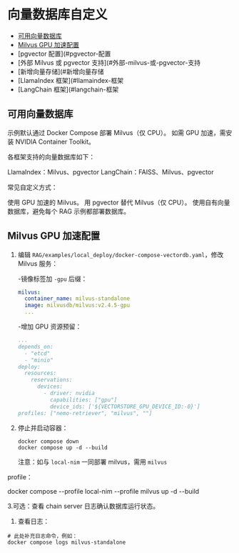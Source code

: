 <!--
  SPDX-FileCopyrightText: Copyright (c) 2024 NVIDIA CORPORATION & AFFILIATES. All rights reserved.
  SPDX-License-Identifier: Apache-2.0
-->

# 向量数据库自定义
<!-- TOC -->

* [可用向量数据库](#可用向量数据库)
* [Milvus GPU 加速配置](#milvus-gpu-加速配置)
* [pgvector 配置](#pgvector-配置
* [外部 Milvus 或 pgvector 支持](#外部-milvus-或-pgvector-支持
* [新增向量存储](#新增向量存储
* [LlamaIndex 框架](#llamaindex-框架
* [LangChain 框架](#langchain-框架

<!-- /TOC -->

## 可用向量数据库

示例默认通过 Docker Compose 部署 Milvus（仅 CPU）。
如需 GPU 加速，需安装 NVIDIA Container Toolkit。

各框架支持的向量数据库如下：

LlamaIndex：Milvus、pgvector
LangChain：FAISS、Milvus、pgvector

常见自定义方式：

使用 GPU 加速的 Milvus。
用 pgvector 替代 Milvus（仅 CPU）。
使用自有向量数据库，避免每个 RAG 示例都部署数据库。

## Milvus GPU 加速配置

1. 编辑 `RAG/examples/local_deploy/docker-compose-vectordb.yaml`，修改 Milvus 服务：

   -镜像标签加 `-gpu` 后缀：

     ```yaml
     milvus:
       container_name: milvus-standalone
       image: milvusdb/milvus:v2.4.5-gpu
       ...
     ```

   -增加 GPU 资源预留：

     ```yaml
     ...
     depends_on:
       - "etcd"
       - "minio"
     deploy:
       resources:
         reservations:
           devices:
             - driver: nvidia
               capabilities: ["gpu"]
               device_ids: ['${VECTORSTORE_GPU_DEVICE_ID:-0}']
     profiles: ["nemo-retriever", "milvus", ""]
     ```

2. 停止并启动容器：

   ```console
   docker compose down
   docker compose up -d --build
   ```

   注意：如与 `local-nim` 一同部署 milvus，需用 `milvus`

profile：

   docker compose --profile local-nim --profile milvus up -d --build

3.可选：查看 chain server 日志确认数据库运行状态。

   1. 查看日志：

   ```console
   # 此处补充日志命令，例如：
   docker compose logs milvus-standalone
   ```
